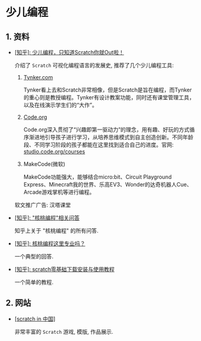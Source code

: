 # 少儿编程

## 1. 资料

* [[知乎]: 少儿编程，只知道Scratch你就Out啦！](https://zhuanlan.zhihu.com/p/86068379)

    介绍了 `Scratch` 可视化编程语言的发展史, 推荐了几个少儿编程工具:

    1. [Tynker.com](tynker.com)

        Tynker看上去和Scratch非常相像，但是Scratch是旨在编程，而Tynker的重心则是教授编程。Tynker有设计教案功能，同时还有课堂管理工具，以及在线演示学生们的“大作”。

    2. [Code.org](code.org)

        Code.org深入贯彻了“兴趣即第一驱动力”的理念，用有趣、好玩的方式循序渐进地引导孩子进行学习，从培养思维模式到自主创造创新。不同年龄段、不同学习阶段的孩子都能在这里找到适合自己的进度。官网: [studio.code.org/courses](https://link.zhihu.com/?target=https%3A//studio.code.org/courses)

    3. MakeCode(微软)

        MakeCode功能强大，能够结合micro:bit、Circuit Playground Express、Minecraft我的世界、乐高EV3、Wonder的达奇机器人Cue、Arcade游戏掌机等进行编程。

    软文推广广告: 汉塔课堂

* [[知乎]: "核桃编程"相关问答](https://www.zhihu.com/org/he-tao-bian-cheng-96)

    知乎上关于 "核桃编程" 的所有问答.

* [[知乎]: 核桃编程这里专业吗？](https://www.zhihu.com/question/289960383/answer/482780734)

    一个典型的回答.

* [[知乎]: scratch零基础下载安装与使用教程](https://zhuanlan.zhihu.com/p/38506205)

    一个简单的教程.

## 2. 网站

* [[scratch in 中国]](https://www.scratch-cn.cn/)

    非常丰富的 `Scratch` 游戏, 模版, 作品展示.
